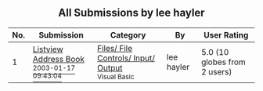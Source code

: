 ﻿<div align="center">

## All Submissions by lee hayler

</div>

No.  | Submission | Category | By   | User Rating
---- | ---------- | -------- | ---- | -----------
1 | [Listview Address Book<br /><sup>2003-01-17 09:43:04</sup>](https://github.com/Planet-Source-Code/lee-hayler-listview-address-book__1-42473) | [Files/ File Controls/ Input/ Output<br /><sup>Visual Basic</sup>](../ByCategory/files-file-controls-input-output__1-3.md) | lee hayler | 5.0 (10 globes from 2 users)
